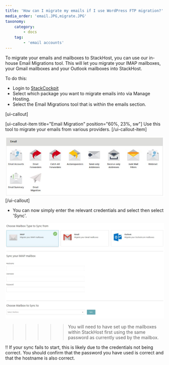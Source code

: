 ```yaml
---
title: 'How can I migrate my emails if I use WordPress FTP migration?'
media_order: 'email.JPG,migrate.JPG'
taxonomy:
    category:
        - docs
    tag:
        - 'email accounts'
---
```


To migrate your emails and mailboxes to StackHost, you can use our in-house Email Migrations tool. This will let you migrate your IMAP mailboxes, your Gmail mailboxes and your Outlook mailboxes into StackHost.

To do this: 

- Login to [StackCockpit](https://stackcp.com)
- Select which package you want to migrate emails into via Manage Hosting.
- Select the Email Migrations tool that is within the emails section. 

[ui-callout]

[ui-callout-item title="Email Migration" position="60%, 23%, sw"]
Use this tool to migrate your emails from various providers.
[/ui-callout-item]

![](email.JPG)
[/ui-callout]

- You can now simply enter the relevant credentials and select then select 'Sync'.

![](migrate.JPG)

>>>>> You will need to have set up the mailboxes within StackHost first using the same password as currently used by the mailbox.

!! If your sync fails to start, this is likely due to the credentials not being correct. You should confirm that the password you have used is correct and that the hostname is also correct.